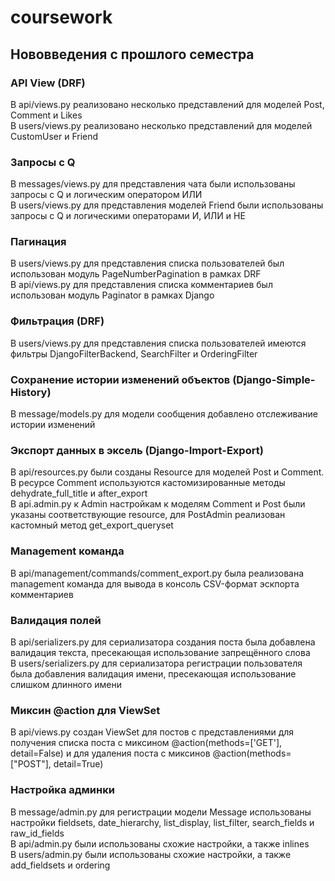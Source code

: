 # coursework

## Нововведения с прошлого семестра

### API View (DRF)

В api/views.py реализовано несколько представлений для моделей Post, Comment и Likes  
В users/views.py реализовано несколько представлений для моделей CustomUser и Friend  

### Запросы с Q

В messages/views.py для представления чата были использованы запросы с Q и логическим оператором ИЛИ  
В users/views.py для представления моделей Friend были использованы запросы с Q и логическими операторами И, ИЛИ и НЕ  

### Пагинация

В users/views.py для представления списка пользователей был использован модуль PageNumberPagination в рамках DRF  
В api/views.py для представления списка комментариев был использован модуль Paginator в рамках Django  

### Фильтрация (DRF)

В users/views.py для представления списка пользователей имеются фильтры DjangoFilterBackend, SearchFilter и OrderingFilter  

### Сохранение истории изменений объектов (Django-Simple-History)

В message/models.py для модели сообщения добавлено отслеживание истории изменений  

### Экспорт данных в эксель (Django-Import-Export)

В api/resources.py были созданы Resource для моделей Post и Comment. В ресурсе Comment используются кастомизированные методы dehydrate_full_title и after_export  
В api.admin.py к Admin настройкам к моделям Comment и Post были указаны соответствующие resource, для PostAdmin реализован кастомный метод get_export_queryset  

### Management команда

В api/management/commands/comment_export.py была реализована management команда для вывода в консоль CSV-формат эскпорта комментариев  

### Валидация полей

В api/serializers.py для сериализатора создания поста была добавлена валидация текста, пресекающая использование запрещённого слова  
В users/serializers.py для сериализатора регистрации пользователя была добавления валидация имени, пресекающая использование слишком длинного имени  

### Миксин @action для ViewSet

В api/views.py создан ViewSet для постов с представлениями для получения списка поста с миксином @action(methods=['GET'], detail=False) и для удаления поста с миксинов @action(methods=["POST"], detail=True)  

### Настройка админки

В message/admin.py для регистрации модели Message использованы настройки fieldsets, date_hierarchy, list_display, list_filter, search_fields и raw_id_fields  
В api/admin.py были использованы схожие настройки, а также inlines  
В users/admin.py были использованы схожие настройки, а также add_fieldsets и ordering  
